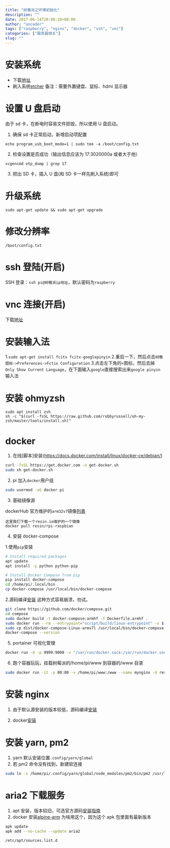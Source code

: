 ```yaml
---
title: "树莓派之环境初始化"
description: ""
date: 2017-06-14T20:08:28+08:00
author: "uncoder"
tags: ["raspberry", "nginx", "docker", "ssh", "vnc"]
categories: ["服务器相关"]
slug: ""
---
```


# 安装系统

- 下载[地址](https://www.raspberrypi.org/downloads/)
- 刷入系统[etcher](https://etcher.io/)
  备注：需要外置键盘、鼠标、hdmi 显示器
  <!--more-->

# 设置 U 盘启动

由于 sd 卡，在断电时容易文件损毁，所以使用 U 盘启动。

1. 确保 sd 卡正常启动，新增启动项配置

```
echo program_usb_boot_mode=1 | sudo tee -a /boot/config.txt
```

2. 检查设置是否成功（输出信息应该为 17:3020000a 或者大于他）

```
vcgencmd otp_dump | grep 17
```

3. 把出 SD 卡，插入 U 盘(和 SD 卡一样先刷入系统)即可

# 升级系统

`sudo apt-get update && sudo apt-get upgrade`

# 修改分辨率

`/boot/config.txt`

# ssh 登陆(开启)

SSH 登录：`ssh pi@树莓派ip地址`，默认密码为`raspberry`

# vnc 连接(开启)

下载[地址](https://www.realvnc.com/download/viewer/)

# 安装输入法

1.`sudo apt-get install fcitx fcitx-googlepinyin` 2.重启一下，然后点击`树莓图标->Preferences->Fctix Configuration` 3.点击左下角的`+`图标，然后去掉 `Only Show Current Language`，在下面输入`google`直接搜索出来`google pinyin`输入法

# 安装 ohmyzsh

```
sudo apt install zsh
sh -c "$(curl -fsSL https://raw.github.com/robbyrussell/oh-my-zsh/master/tools/install.sh)"
```

# docker

1. 在线[脚本]安装(https://docs.docker.com/install/linux/docker-ce/debian/)

```bash
curl -fsSL https://get.docker.com -o get-docker.sh
sudo sh get-docker.sh
```

2. pi 加入`docker`用户组

```bash
sudo usermod -aG docker pi
```

3. 基础镜像源

dockerHub 官方维护的`arm32v7`镜像[列表](https://hub.docker.com/u/arm32v7)

```shell
这里我们下载一个resin.io维护的一个镜像
docker pull resin/rpi-raspbian
```

4. 安装 docker-compose

1.使用`pip`安装

```bash
# Install required packages
apt update
apt install -y python python-pip

# Install Docker Compose from pip
pip install docker-compose
cd /home/pi/.local/bin
cp docker-compose /usr/local/bin/docker-compose
```

2.源码编译[安装](https://qiita.com/katsusuke/items/beec05e1afcd67ebd3dc)
这种方式容易崩溃，勿试。

```bash
git clone https://github.com/docker/compose.git
cd compose
sudo docker build -t docker-compose:armhf -f Dockerfile.armhf .
sudo docker run --rm --entrypoint="script/build/linux-entrypoint" -v $(pwd)/dist:/code/dist -
sudo cp dist/docker-compose-Linux-armv7l /usr/local/bin/docker-compose
docker-compose --version
```

5. portainer 可视化管理

```bash
docker run -d -p 9999:9000 -v "/var/run/docker.sock:/var/run/docker.sock" portainer/portainer
```

6. 跑个容器玩玩，挂载树莓派的/home/pi/www 到容器的/www 目录

```bash
sudo docker run -it -p 80:80 -v /home/pi/www:/www --name mynginx -d resin/rpi-raspbian /bin/bash
```

# 安装 nginx

1. 由于默认源安装的版本较低，源码编译[安装](https://github.com/MatthewVance/nginx-build)

2. docker[安装](https://hub.docker.com/r/arm32v7/nginx)

# 安装 yarn, pm2

1. yarn 默认安装位置`.config/yarn/global`
2. 若 pm2 命令没有找到，新建软连接

```bash
sudo ln -s /home/pi/.config/yarn/global/node_modules/pm2/bin/pm2 /usr/local/bin
```

# aria2 下载服务

1. apt 安装，版本较旧，可选官方源码[安装指南](https://github.com/aria2/aria2)
2. docker 安装[alpine-arm](https://hub.docker.com/r/easypi/alpine-arm/)
   为啥用这个，因为这个 apk 包里面有最新版本

```bash
apk update
apk add --no-cache --update aria2
```

```bash
/etc/apt/sources.list.d
```
